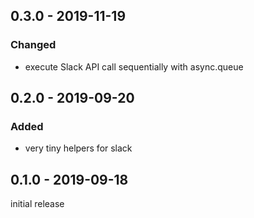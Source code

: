 ## 0.3.0 - 2019-11-19

### Changed

- execute Slack API call sequentially with async.queue

## 0.2.0 - 2019-09-20

### Added

- very tiny helpers for slack

## 0.1.0 - 2019-09-18

initial release
